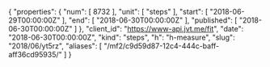 {
  "properties": {
    "num": [
      8732
    ],
    "unit": [
      "steps"
    ],
    "start": [
      "2018-06-29T00:00:00Z"
    ],
    "end": [
      "2018-06-30T00:00:00Z"
    ],
    "published": [
      "2018-06-30T00:00:00Z"
    ]
  },
  "client_id": "https://www-api.jvt.me/fit",
  "date": "2018-06-30T00:00:00Z",
  "kind": "steps",
  "h": "h-measure",
  "slug": "2018/06/yt5rz",
  "aliases": [
    "/mf2/c9d59d87-12c4-444c-baff-aff36cd95935/"
  ]
}
